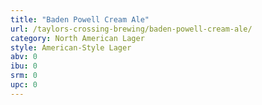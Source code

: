 ```yaml
---
title: "Baden Powell Cream Ale"
url: /taylors-crossing-brewing/baden-powell-cream-ale/
category: North American Lager
style: American-Style Lager
abv: 0
ibu: 0
srm: 0
upc: 0
---
```


